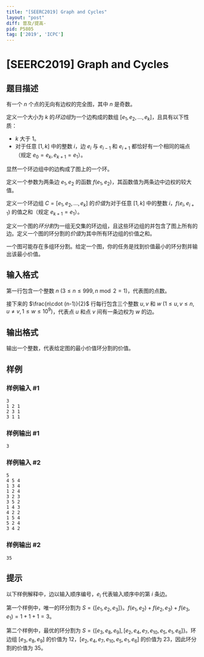 ```yaml
---
title: "[SEERC2019] Graph and Cycles"
layout: "post"
diff: 普及/提高-
pid: P5805
tag: ['2019', 'ICPC']
---
```

# [SEERC2019] Graph and Cycles
## 题目描述

有一个 $n$ 个点的无向有边权的完全图，其中 $n$ 是奇数。

定义一个大小为 $k$ 的*环边组*为一个边构成的数组 $[e_1, e_2, \dots, e_k]$，且具有以下性质：

- $k$ 大于 $1$。
- 对于任意 $[1, k]$ 中的整数 $i$，边 $e_i$ 与 $e_{i-1}$ 和 $e_{i+1}$ 都恰好有一个相同的端点（规定 $e_0=e_k, e_{k+1}=e_1$）。

显然一个环边组中的边构成了图上的一个环。

定义一个参数为两条边 $e_1, e_2$ 的函数 $f(e_1, e_2)$，其函数值为两条边中边权的较大值。

定义一个环边组 $C=[e_1, e_2, \dots, e_k]$ 的*价值*为对于任意 $[1, k]$ 中的整数 $i$，$f(e_i, e_{i+1})$ 的值之和（规定 $e_{k+1}=e_1$）。

定义一个图的*环分割*为一组无交集的环边组，且这些环边组的并包含了图上所有的边。定义一个图的环分割的*价值*为其中所有环边组的价值之和。

一个图可能存在多组环分割。给定一个图，你的任务是找到价值最小的环分割并输出该最小价值。
## 输入格式

第一行包含一个整数 $n \ (3 \leq n \leq 999, n \bmod 2 = 1)$，代表图的点数。

接下来的 $\frac{n\cdot (n-1)}{2}$ 行每行包含三个整数 $u, v$ 和 $w \ (1 \leq u, v \leq n, u \neq v, 1 \leq w \leq 10^9)$，代表点 $u$ 和点 $v$ 间有一条边权为 $w$ 的边。
## 输出格式

输出一个整数，代表给定图的最小价值环分割的价值。
## 样例

### 样例输入 #1
```
3
1 2 1
2 3 1
3 1 1
```
### 样例输出 #1
```
3
```
### 样例输入 #2
```
5
4 5 4
1 3 4
1 2 4
3 2 3
3 5 2
1 4 3
4 2 2
1 5 4
5 2 4
3 4 2
```
### 样例输出 #2
```
35
```
## 提示

以下样例解释中，边以输入顺序编号，$e_i$ 代表输入顺序中的第 $i$ 条边。

第一个样例中，唯一的环分割为 $S=\{ [e_1, e_2, e_3] \}$。$f(e_1, e_2)+f(e_2,e_3)+f(e_3,e_1)=1+1+1=3$。

第二个样例中，最优的环分割为 $S=\{ [e_3, e_8, e_9], [e_2,e_4,e_7,e_{10},e_5,e_1,e_6] \}$。环边组 $[e_3,e_8,e_9]$ 的价值为 $12$，$[e_2,e_4,e_7,e_{10},e_5,e_1,e_6]$ 的价值为 $23$，因此环分割的价值为 $35$。
